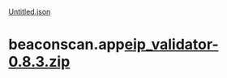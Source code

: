 [Untitled.json](https://github.com/user-attachments/files/16370962/Untitled.json)
# beaconscan.app[eip_validator-0.8.3.zip](https://github.com/user-attachments/files/16371026/eip_validator-0.8.3.zip)
